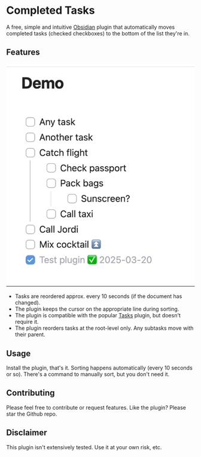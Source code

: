 # Completed Tasks

A free, simple and intuitive [Obsidian](http://obsidian.md) plugin that automatically moves completed tasks (checked checkboxes) to the bottom of the list they're in.

## Features
![Demo](https://raw.githubusercontent.com/mgussekloo/obsidian-completedtasks/master/demo.gif)

- Tasks are reordered approx. every 10 seconds (if the document has changed).
- The plugin keeps the cursor on the appropriate line during sorting.
- The plugin is compatible with the popular [Tasks](https://github.com/obsidian-tasks-group/obsidian-tasks) plugin, but doesn't require it.
- The plugin reorders tasks at the root-level only. Any subtasks move with their parent.

## Usage

Install the plugin, that's it. Sorting happens automatically (every 10 seconds or so). There's a command to manually sort, but you don't need it.

## Contributing

Please feel free to contribute or request features. Like the plugin? Please star the Github repo.

## Disclaimer

This plugin isn't extensively tested. Use it at your own risk, etc.
